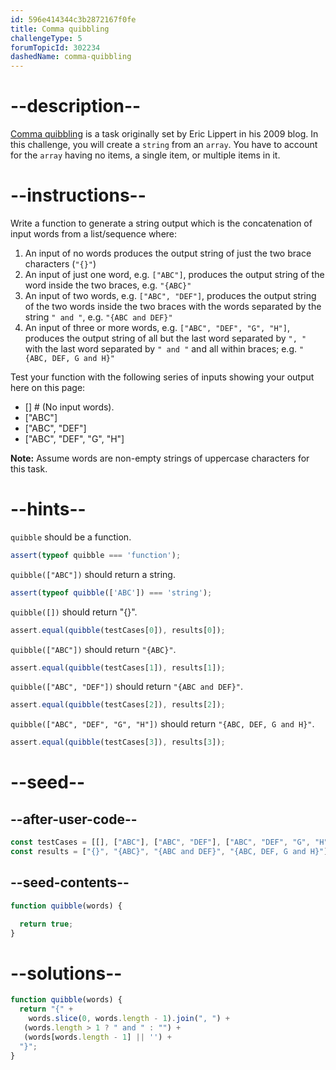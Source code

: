 ```yaml
---
id: 596e414344c3b2872167f0fe
title: Comma quibbling
challengeType: 5
forumTopicId: 302234
dashedName: comma-quibbling
---
```


# --description--

[Comma quibbling](https://rosettacode.org/wiki/Comma_quibbling) is a task originally set by Eric Lippert in his 2009 blog. In this challenge, you will create a `string` from an `array`. You have to account for the `array` having no items, a single item, or multiple items in it. 

# --instructions--

Write a function to generate a string output which is the concatenation of input words from a list/sequence where:

<ol>
  <li>An input of no words produces the output string of just the two brace characters (<code>"{}"</code>)</li>
  <li>An input of just one word, e.g. <code>["ABC"]</code>, produces the output string of the word inside the two braces, e.g. <code>"{ABC}"</code></li>
  <li>An input of two words, e.g. <code>["ABC", "DEF"]</code>, produces the output string of the two words inside the two braces with the words separated by the string <code>" and "</code>, e.g. <code>"{ABC and DEF}"</code></li>
  <li>An input of three or more words, e.g. <code>["ABC", "DEF", "G", "H"]</code>, produces the output string of all but the last word separated by <code>", "</code> with the last word separated by <code>" and "</code> and all within braces; e.g. <code>"{ABC, DEF, G and H}"</code></li>
</ol>

Test your function with the following series of inputs showing your output here on this page:

<ul>
  <li>[] # (No input words).</li>
  <li>["ABC"]</li>
  <li>["ABC", "DEF"]</li>
  <li>["ABC", "DEF", "G", "H"]</li>
</ul>

**Note:** Assume words are non-empty strings of uppercase characters for this task.

# --hints--

`quibble` should be a function.

```js
assert(typeof quibble === 'function');
```

`quibble(["ABC"])` should return a string.

```js
assert(typeof quibble(['ABC']) === 'string');
```

`quibble([])` should return "{}".

```js
assert.equal(quibble(testCases[0]), results[0]);
```

`quibble(["ABC"])` should return `"{ABC}"`.

```js
assert.equal(quibble(testCases[1]), results[1]);
```

`quibble(["ABC", "DEF"])` should return `"{ABC and DEF}"`.

```js
assert.equal(quibble(testCases[2]), results[2]);
```

`quibble(["ABC", "DEF", "G", "H"])` should return `"{ABC, DEF, G and H}"`.

```js
assert.equal(quibble(testCases[3]), results[3]);
```

# --seed--

## --after-user-code--

```js
const testCases = [[], ["ABC"], ["ABC", "DEF"], ["ABC", "DEF", "G", "H"]];
const results = ["{}", "{ABC}", "{ABC and DEF}", "{ABC, DEF, G and H}"];
```

## --seed-contents--

```js
function quibble(words) {

  return true;
}
```

# --solutions--

```js
function quibble(words) {
  return "{" +
    words.slice(0, words.length - 1).join(", ") +
   (words.length > 1 ? " and " : "") +
   (words[words.length - 1] || '') +
  "}";
}
```
